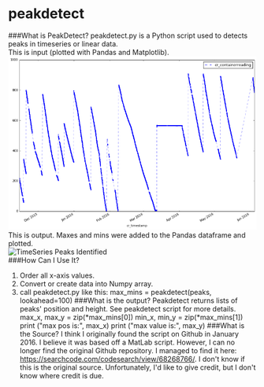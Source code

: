 # peakdetect
###What is PeakDetect?
peakdetect.py is a Python script used to detects peaks in timeseries or linear data.  
This is input (plotted with Pandas and Matplotlib).  
![TimeSeries Peaks Not Identified](https://raw.githubusercontent.com/har1eyk/peakdetect/master/images/timeseries.graph.png)    
This is output. Maxes and mins were added to the Pandas dataframe and plotted.  
![TimeSeries Peaks Identified](https://har1eyk.github.com/peakdetect/timeseries.with.maxes.and.mins.png)  
###How Can I Use It?
1.  Order all x-axis values. 
2.  Convert or create data into Numpy array.
3.  call peakdetect.py like this:
  max_mins = peakdetect(peaks, lookahead=100)
###What is the output?
Peakdetect returns lists of peaks' position and height. See peakdetect script for more details.
  max_x, max_y = zip(*max_mins[0])
  min_x, min_y = zip(*max_mins[1])
  print ("max pos is:", max_x)
  print ("max value is:", max_y)
###What is the Source?
I think I originally found the script on Github in January 2016. I believe it was based off a MatLab script. However, I can no longer find the original Github repository. I managed to find it here: https://searchcode.com/codesearch/view/68268766/. I don't know if this is the original source. Unfortunately, I'd like to give credit, but I don't know where credit is due. 


